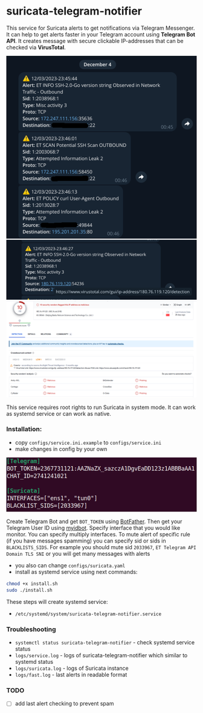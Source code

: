 # suricata-telegram-notifier

This service for Suricata alerts to get notifications via Telegram Messenger. 
It can help to get alerts faster in your Telegram account using **Telegram Bot API**. It creates message with secure clickable IP-addresses that can be checked via **VirusTotal**.

![messages](assets/messages.png)
![vt_link](assets/vt_link.png)
![vt_check](assets/vt_check.png)

This service requires root rights to run Suricata in system mode. It can work as systemd service or can work as native.
### Installation:
- copy `configs/service.ini.example` to `configs/service.ini`
- make changes in config by your own

![service_ini](assets/service_ini.png)

Create Telegram Bot and get `BOT_TOKEN` using [BotFather](https://t.me/BotFather). Then get your Telegram User ID using [myidbot](https://t.me/myidbot). Specify interface that you would like monitor. You can specify multiply interfaces. To mute alert of specific rule (if you have messages spamming) you can specify sid or sids in `BLACKLISTS_SIDS`. For example you should mute sid `2033967`, `ET Telegram API Domain TLS SNI` or you will get many messages with alerts
- you also can change `configs/suricata.yaml`
- install as systemd service using next commands:

```bash
chmod +x install.sh
sudo ./install.sh
```

These steps will create systemd service:
- `/etc/systemd/system/suricata-telegram-notifier.service`


### Troubleshooting
- `systemctl status suricata-telegram-notifier` - check systemd service status
- `logs/service.log` - logs of suricata-telegram-notifier which similar to systemd status
- `logs/suricata.log` - logs of Suricata instance
- `logs/fast.log` - last alerts in readable format

### TODO
- [ ] add last alert checking to prevent spam